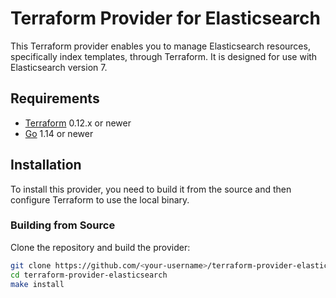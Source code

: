 # Terraform Provider for Elasticsearch

This Terraform provider enables you to manage Elasticsearch resources, specifically index templates, through Terraform. It is designed for use with Elasticsearch version 7.

## Requirements

- [Terraform](https://www.terraform.io/downloads.html) 0.12.x or newer
- [Go](https://golang.org/doc/install) 1.14 or newer

## Installation

To install this provider, you need to build it from the source and then configure Terraform to use the local binary.

### Building from Source

Clone the repository and build the provider:

```bash
git clone https://github.com/<your-username>/terraform-provider-elasticsearch.git
cd terraform-provider-elasticsearch
make install
```
